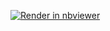 [![Render in nbviewer](https://img.shields.io/badge/render-nbviewer-orange.svg)]([https://nbviewer.jupyter.org/github/your-username/your-repo/blob/main/Exercise%205.ipynb](https://nbviewer.org/github/MaeSantos/CCMACLRL_EXERCISES_COM232ML/blob/main/Exercise%205/Exercise%205.ipynb))

